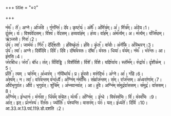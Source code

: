 +++
title = "०२"

+++


  
न꣡मः꣢꣯। ते꣣। अग्ने। ओ꣡ज꣢꣯से । गृ꣣ण꣡न्ति꣢। दे꣣व। कृष्ट꣡यः꣢। अ꣡मैः꣢꣯। अ꣣मि꣡त्र꣢म्। अ꣣। मि꣡त्र꣢꣯म्। अ꣣र्दय।1।  
दू꣣त꣢म्। वः꣣। विश्व꣡वे꣢दसम्। वि꣣श्व꣢। वे꣣दसम्। हव्यवा꣡ह꣢म् । ह꣣व्य। वा꣡ह꣢꣯म्। अ꣡म꣢꣯र्त्यम्। अ। म꣣र्त्यम्। य꣡जि꣢꣯ष्ठम्। ऋ꣣ञ्जसे। गिरा꣢।2।  
उ꣡प꣢। त्वा꣣। जाम꣡यः꣢। गि꣡रः꣢꣯। दे꣡दि꣢꣯शतीः । ह꣣विष्कृ꣡तः꣢। ह꣣विः। कृ꣡तः꣢꣯। वा꣣योः꣢। अ꣡नी꣢꣯के। अ꣣स्थिरन्।3।  
उ꣡प꣢꣯। त्वा꣣। अग्ने। दिवे꣡दि꣢वे। दि꣣वे꣢। दि꣣वे। दो꣡षा꣢꣯वस्तः। दो꣡षा꣢꣯। व꣣स्तः। धिया꣢। व꣣य꣢म्। न꣡मः꣢꣯ । भ꣡र꣢꣯न्तः। आ। इ꣣मसि।4।  
ज꣡रा꣢꣯बोध। ज꣡रा꣢꣯। बो꣣ध। त꣢त्। वि꣣विड्ढि । विशे꣡वि꣢शे। वि꣣शे꣢। वि꣣शे। यज्ञि꣡या꣢य। स्तो꣡म꣢꣯म्। रु꣣द्रा꣡य꣢। दृ꣣शीक꣢म् । 5।  
प्र꣡ति꣢꣯। त्यम् । चा꣡रु꣢꣯म्। अ꣣ध्वर꣢म् । गो꣣पीथा꣡य꣢। प्र। हू꣣यसे। मरु꣡द्भिः꣢। अ꣣ग्ने। आ꣢। ग꣣हि।6।  
अ꣡श्व꣢꣯म्। न। त्वा꣣। वा꣡र꣢꣯वन्तम् व꣣न्द꣡ध्यै꣢। अ꣣ग्नि꣢म् न꣡मो꣢꣯भिः। स꣣म्रा꣡ज꣢न्तम्। स꣣म्। रा꣡ज꣢꣯न्तम्। अ꣣ध्वरा꣡णा꣢म्।7।  
औ꣣र्वभृगुव꣢त। औ꣣र्व। भृगुव꣢त्। शु꣡चि꣢꣯म् । अ꣣प्नवानव꣢त् । आ। हु꣣वे। अग्नि꣢म् स꣣मुद्र꣡वा꣢ससम्। स꣣मुद्र꣢। वा꣣ससम्।8।  
अ꣣ग्नि꣢म्। इ꣣न्धानः꣢। म꣡न꣢꣯सा। धि꣡य꣢꣯म् स꣣चेत। म꣡र्त्यः꣢꣯। अ꣣ग्नि꣢म् । इ꣣न्धे । विव꣡स्व꣢भिः। वि꣣। व꣡स्व꣢꣯भिः ।9।  
आ꣢त्। इत्। प्र꣣त्न꣡स्य꣢। रे꣡त꣢꣯सः। ज्यो꣡तिः꣢꣯। प꣣श्यन्ति। वासर꣢म्। प꣣रः꣢। यत्। इ꣣ध्य꣡ते꣢। दि꣣वि꣢ ।10।
आ.33.अ.13.पदं.119.डो.दशति ।2।  
